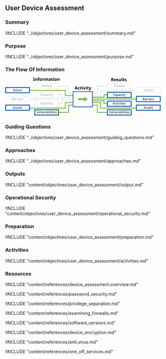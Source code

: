 ## User Device Assessment

### Summary
!INCLUDE "../objectives/user_device_assessment/summary.md"

### Purpose
!INCLUDE "../objectives/user_device_assessment/purpose.md"

### The Flow Of Information
![User Device Assessment Information Flow](content/images/info_flows/user_device_assessment.svg)

### Guiding Questions
!INCLUDE "../objectives/user_device_assessment/guiding_questions.md"

### Approaches
!INCLUDE "../objectives/user_device_assessment/approaches.md"

### Outputs
!INCLUDE "content/objectives/user_device_assessment/output.md"

### Operational Security
!INCLUDE "content/objectives/user_device_assessment/operational_security.md"

### Preparation
!INCLUDE "content/objectives/user_device_assessment/preparation.md"

### Activities
!INCLUDE "content/objectives/user_device_assessment/activities.md"

### Resources
<div class="greybox">
!INCLUDE "content/references/device_assessment.overview.md"

!INCLUDE "content/references/password_security.md"

!INCLUDE "content/references/privilege_separation.md"

!INCLUDE "content/references/examining_firewalls.md"

!INCLUDE "content/references/software_versions.md"

!INCLUDE "content/references/device_encryption.md"

!INCLUDE "content/references/anti_virus.md"

!INCLUDE "content/references/one_off_services.md"

</div>
